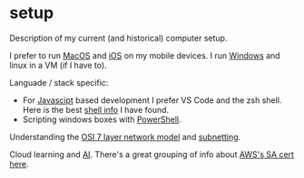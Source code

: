 # setup
Description of my current (and historical) computer setup.

I prefer to run [MacOS](/MacOS.md) and [iOS](/iOS.md) on my mobile devices. I run [Windows](/Windows.md) and linux in a VM (if I have to).

Languade / stack specific:

* For [Javascipt](/javascript.md) based development I prefer VS Code and the zsh shell. Here is the best [shell info](https://developer.apple.com/library/archive/documentation/OpenSource/Conceptual/ShellScripting/Introduction/Introduction.html#//apple_ref/doc/uid/TP40004268-TP40003516-SW1) I have found.
* Scripting windows boxes with [PowerShell](/powershell.md).

Understanding the [OSI 7 layer network model](https://www.freecodecamp.org/news/osi-model-networking-layers-explained-in-plain-english/) and [subnetting](https://www.freecodecamp.org/news/subnet-cheat-sheet-24-subnet-mask-30-26-27-29-and-other-ip-address-cidr-network-references/).

Cloud learning and [AI](/ai.md). There's a great grouping of info about [AWS's SA cert here](https://github.com/keenanromain/AWS-SAA-C02-Study-Guide).
